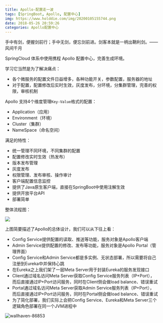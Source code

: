 ```yaml
---
title: Apollo-配置走一波
tags: [SpringBoot, Apollo, 配置中心]
img: https://www.holddie.com/img/20200105155744.png
date: 2018-05-26 20:59:26
categories: Apollo配置中心
---
```


手中有剑，便握剑前行；手中无剑，便忘剑前进。剑客本就是一柄出鞘利剑。——风间千月





SpringCloud 体系中使用携程 Apollo 配置中心，完善生成环境。

学习它当然是为了解决痛点：

- 各个微服务的配置文件日益增多，各种功能开关，参数配置，服务器的地址
- 对于配置，配置修改后实时生效，灰度发布，分环境，分集群管理，完善的权限，审核机制

Apollo 支持4个维度管理`Key-Value`格式的配置：

- Application（应用）
- Environment（环境）
- Cluster（集群）
- NameSpace（命名空间）

满足的特性：

- 统一管理不同环境，不同集群的配置
- 配置修改实时生效（热发布）
- 版本发布管理
- 灰度发布
- 权限管理、发布审核、操作审计
- 客户端配置信息监控
- 提供了Java原生客户端，直接在SpringBoot中使用注解生效
- 提供开放平台API
- 部署简单

整体流程图：

![](https://www.holddie.com/img/20200105155801.png)

上图简要描述了Apollo的总体设计，我们可以从下往上看：

- Config Service提供配置的读取、推送等功能，服务对象是Apollo客户端
- Admin Service提供配置的修改、发布等功能，服务对象是Apollo Portal（管理界面）
- Config Service和Admin Service都是多实例、无状态部署，所以需要将自己注册到Eureka中并保持心跳
- 在Eureka之上我们架了一层Meta Server用于封装Eureka的服务发现接口
- Client通过域名访问Meta Server获取Config Service服务列表（IP+Port），而后直接通过IP+Port访问服务，同时在Client侧会做load balance、错误重试
- Portal通过域名访问Meta Server获取Admin Service服务列表（IP+Port），而后直接通过IP+Port访问服务，同时在Portal侧会做load balance、错误重试
- 为了简化部署，我们实际上会把Config Service、Eureka和Meta Server三个逻辑角色部署在同一个JVM进程中

































































![wallhaven-86853](/img/2018/05/face/wallhaven-86853.jpg) 

